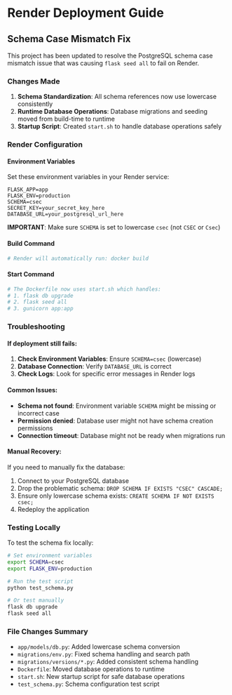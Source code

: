 # Render Deployment Guide

## Schema Case Mismatch Fix

This project has been updated to resolve the PostgreSQL schema case mismatch issue that was causing `flask seed all` to fail on Render.

### Changes Made

1. **Schema Standardization**: All schema references now use lowercase consistently
2. **Runtime Database Operations**: Database migrations and seeding moved from build-time to runtime
3. **Startup Script**: Created `start.sh` to handle database operations safely

### Render Configuration

#### Environment Variables
Set these environment variables in your Render service:

```
FLASK_APP=app
FLASK_ENV=production
SCHEMA=csec
SECRET_KEY=your_secret_key_here
DATABASE_URL=your_postgresql_url_here
```

**IMPORTANT**: Make sure `SCHEMA` is set to lowercase `csec` (not `CSEC` or `Csec`)

#### Build Command
```bash
# Render will automatically run: docker build
```

#### Start Command
```bash
# The Dockerfile now uses start.sh which handles:
# 1. flask db upgrade
# 2. flask seed all  
# 3. gunicorn app:app
```

### Troubleshooting

#### If deployment still fails:

1. **Check Environment Variables**: Ensure `SCHEMA=csec` (lowercase)
2. **Database Connection**: Verify `DATABASE_URL` is correct
3. **Check Logs**: Look for specific error messages in Render logs

#### Common Issues:

- **Schema not found**: Environment variable `SCHEMA` might be missing or incorrect case
- **Permission denied**: Database user might not have schema creation permissions
- **Connection timeout**: Database might not be ready when migrations run

#### Manual Recovery:

If you need to manually fix the database:

1. Connect to your PostgreSQL database
2. Drop the problematic schema: `DROP SCHEMA IF EXISTS "CSEC" CASCADE;`
3. Ensure only lowercase schema exists: `CREATE SCHEMA IF NOT EXISTS csec;`
4. Redeploy the application

### Testing Locally

To test the schema fix locally:

```bash
# Set environment variables
export SCHEMA=csec
export FLASK_ENV=production

# Run the test script
python test_schema.py

# Or test manually
flask db upgrade
flask seed all
```

### File Changes Summary

- `app/models/db.py`: Added lowercase schema conversion
- `migrations/env.py`: Fixed schema handling and search path
- `migrations/versions/*.py`: Added consistent schema handling
- `Dockerfile`: Moved database operations to runtime
- `start.sh`: New startup script for safe database operations
- `test_schema.py`: Schema configuration test script